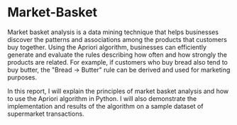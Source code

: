 # Market-Basket
Market basket analysis is a data mining technique that helps businesses discover the patterns and associations among the products that customers buy together. Using the Apriori algorithm, businesses can efficiently generate and evaluate the rules describing how often and how strongly the products are related. For example, if customers who buy bread also tend to buy butter, the "Bread -> Butter" rule can be derived and used for marketing purposes.

In this report, I will explain the principles of market basket analysis and how to use the Apriori algorithm in Python. I will also demonstrate the implementation and results of the algorithm on a sample dataset of supermarket transactions.
